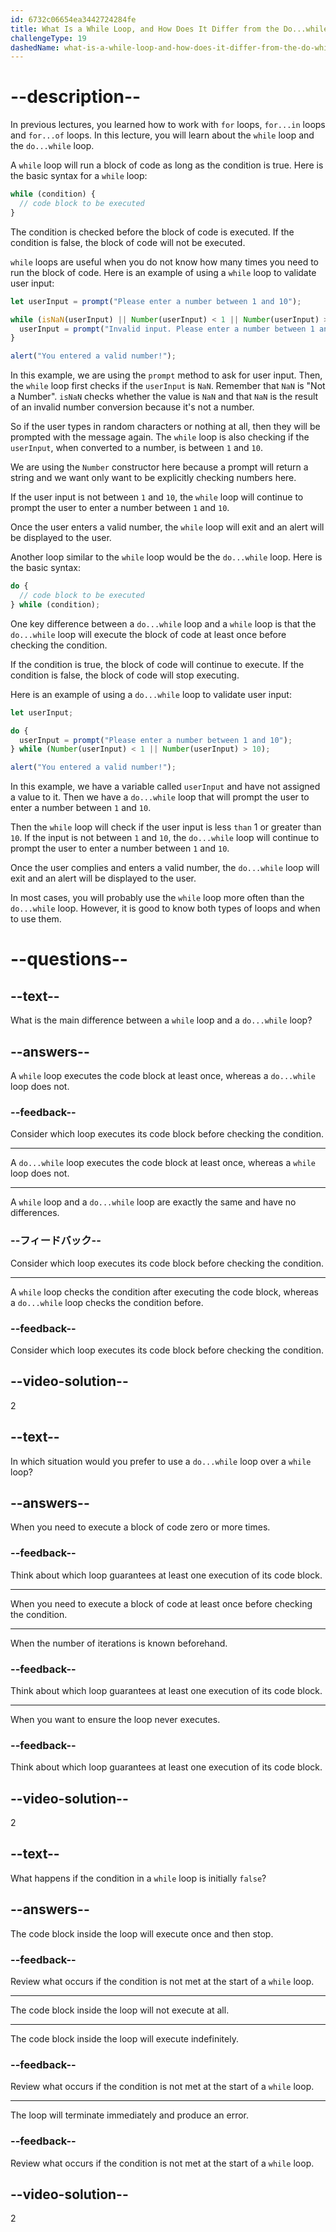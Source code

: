 ```yaml
---
id: 6732c06654ea3442724284fe
title: What Is a While Loop, and How Does It Differ from the Do...while Loop?
challengeType: 19
dashedName: what-is-a-while-loop-and-how-does-it-differ-from-the-do-while-loop
---
```


# --description--

In previous lectures, you learned how to work with `for` loops, `for...in` loops and `for...of` loops. In this lecture, you will learn about the `while` loop and the `do...while` loop.

A `while` loop will run a block of code as long as the condition is true. Here is the basic syntax for a `while` loop:

```js
while (condition) {
  // code block to be executed
}
```

The condition is checked before the block of code is executed. If the condition is false, the block of code will not be executed.

`while` loops are useful when you do not know how many times you need to run the block of code. Here is an example of using a `while` loop to validate user input:

```js
let userInput = prompt("Please enter a number between 1 and 10");

while (isNaN(userInput) || Number(userInput) < 1 || Number(userInput) > 10) {
  userInput = prompt("Invalid input. Please enter a number between 1 and 10.");
}

alert("You entered a valid number!");
```

In this example, we are using the `prompt` method to ask for user input. Then, the `while` loop first checks if the `userInput` is `NaN`. Remember that `NaN` is "Not a Number". `isNaN` checks whether the value is `NaN` and that `NaN` is the result of an invalid number conversion because it's not a number.

So if the user types in random characters or nothing at all, then they will be prompted with the message again. The `while` loop is also checking if the `userInput`, when converted to a number, is between `1` and `10`.

We are using the `Number` constructor here because a prompt will return a string and we want only want to be explicitly checking numbers here.

If the user input is not between `1` and `10`, the `while` loop will continue to prompt the user to enter a number between `1` and `10`.

Once the user enters a valid number, the `while` loop will exit and an alert will be displayed to the user.

Another loop similar to the `while` loop would be the `do...while` loop. Here is the basic syntax:

```js
do {
  // code block to be executed
} while (condition);
```

One key difference between a `do...while` loop and a `while` loop is that the `do...while` loop will execute the block of code at least once before checking the condition.

If the condition is true, the block of code will continue to execute. If the condition is false, the block of code will stop executing.

Here is an example of using a `do...while` loop to validate user input:

```js
let userInput;

do {
  userInput = prompt("Please enter a number between 1 and 10");
} while (Number(userInput) < 1 || Number(userInput) > 10);

alert("You entered a valid number!");
```

In this example, we have a variable called `userInput` and have not assigned a value to it. Then we have a `do...while` loop that will prompt the user to enter a number between `1` and `10`.

Then the `while` loop will check if the user input is less `than` 1 or greater than `10`. If the input is not between `1` and `10`, the `do...while` loop will continue to prompt the user to enter a number between `1` and `10`.

Once the user complies and enters a valid number, the `do...while` loop will exit and an alert will be displayed to the user.

In most cases, you will probably use the `while` loop more often than the `do...while` loop. However, it is good to know both types of loops and when to use them.

# --questions--

## --text--

What is the main difference between a `while` loop and a `do...while` loop?

## --answers--

A `while` loop executes the code block at least once, whereas a `do...while` loop does not.

### --feedback--

Consider which loop executes its code block before checking the condition.

---

A `do...while` loop executes the code block at least once, whereas a `while` loop does not.

---

A `while` loop and a `do...while` loop are exactly the same and have no differences.

### --フィードバック--

Consider which loop executes its code block before checking the condition.

---

A `while` loop checks the condition after executing the code block, whereas a `do...while` loop checks the condition before.

### --feedback--

Consider which loop executes its code block before checking the condition.

## --video-solution--

2

## --text--

In which situation would you prefer to use a `do...while` loop over a `while` loop?

## --answers--

When you need to execute a block of code zero or more times.

### --feedback--

Think about which loop guarantees at least one execution of its code block.

---

When you need to execute a block of code at least once before checking the condition.

---

When the number of iterations is known beforehand.

### --feedback--

Think about which loop guarantees at least one execution of its code block.

---

When you want to ensure the loop never executes.

### --feedback--

Think about which loop guarantees at least one execution of its code block.

## --video-solution--

2

## --text--

What happens if the condition in a `while` loop is initially `false`?

## --answers--

The code block inside the loop will execute once and then stop.

### --feedback--

Review what occurs if the condition is not met at the start of a `while` loop.

---

The code block inside the loop will not execute at all.

---

The code block inside the loop will execute indefinitely.

### --feedback--

Review what occurs if the condition is not met at the start of a `while` loop.

---

The loop will terminate immediately and produce an error.

### --feedback--

Review what occurs if the condition is not met at the start of a `while` loop.

## --video-solution--

2
